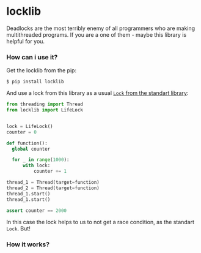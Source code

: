 # locklib


Deadlocks are the most terribly enemy of all programmers who are making multithreaded programs. If you are a one of them - maybe this library is helpful for you.

### How can i use it?

Get the locklib from the pip:

```
$ pip install locklib
```

And use a lock from this library as a usual [```Lock``` from the standart library](https://docs.python.org/3/library/threading.html#lock-objects):

```python
from threading import Thread
from locklib import LifeLock


lock = LifeLock()
counter = 0

def function():
  global counter

  for _ in range(1000):
      with lock:
          counter += 1

thread_1 = Thread(target=function)
thread_2 = Thread(target=function)
thread_1.start()
thread_1.start()

assert counter == 2000
```

In this case the lock helps to us to not get a race condition, as the standart ```Lock```. But!


### How it works?
